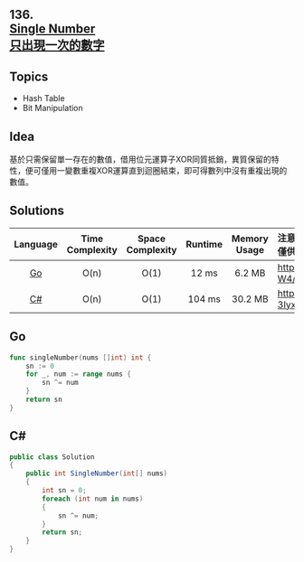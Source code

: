 ##  **136.<br/>[Single Number](https://leetcode.com/problems/single-number/)<br/>[只出現一次的數字](https://leetcode-cn.com/problems/single-number/)**

## **Topics**
* Hash Table
* Bit Manipulation

## **Idea**

基於只需保留單一存在的數值，借用位元運算子XOR同質抵銷，異質保留的特性，便可僅用一變數重複XOR運算直到迴圈結束，即可得數列中沒有重複出現的數值。

## **Solutions**
| Language | Time Complexity | Space Complexity | Runtime | Memory Usage | 注意：Runtime和Memory Usage的數值皆來自LeetCode提供的效能測試，僅供參考。 |
| :--: | :--: | :--: | :--: | :--: | :-- |
| [Go](https://github.com/cashviar/leetcode/blob/main/problems/algorithms/121_best-time-to-buy-and-sell-stock.md#go) | O(n) | O(1) | 12 ms | 6.2 MB | https://drive.google.com/file/d/17v8988VG_y6dAGkzwx7kloHZCWMMy-W4/view?usp=sharing |
| [C#](https://github.com/cashviar/leetcode/blob/main/problems/algorithms/121_best-time-to-buy-and-sell-stock.md#c) | O(n) | O(1) | 104 ms | 30.2 MB | https://drive.google.com/file/d/1TAxemf_iS_srC9U-yt-3IyxBjcYIQpQY/view?usp=sharing |

## **Go**
```Go
func singleNumber(nums []int) int {
    sn := 0
    for _, num := range nums {
        sn ^= num
    }
    return sn
}
```
## **C#**
```csharp
public class Solution 
{
    public int SingleNumber(int[] nums) 
    {
        int sn = 0;        
        foreach (int num in nums)
        {
            sn ^= num;
        }
        return sn;
    }
}
```
